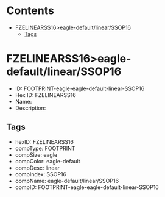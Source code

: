



Contents
========

* [FZELINEARSS16>eagle-default/linear/SSOP16](#fzelinearss16eagle-defaultlinearssop16)
	* [Tags](#tags)

# FZELINEARSS16>eagle-default/linear/SSOP16

- ID: FOOTPRINT-eagle-eagle-default-linear-SSOP16
- Hex ID: FZELINEARSS16
- Name: 
- Description: 

## Tags

- hexID: FZELINEARSS16
- oompType: FOOTPRINT
- oompSize: eagle
- oompColor: eagle-default
- oompDesc: linear
- oompIndex: SSOP16
- oompName: eagle-default/linear/SSOP16
- oompID: FOOTPRINT-eagle-eagle-default-linear-SSOP16
